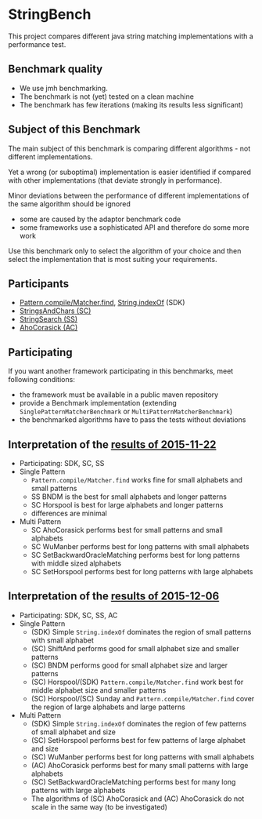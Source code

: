 StringBench
===============
This project compares different java string matching implementations with a performance test.

Benchmark quality
-----------------
* We use jmh benchmarking.
* The benchmark is not (yet) tested on a clean machine
* The benchmark has few iterations (making its results less significant)

Subject of this Benchmark
-------------------------
The main subject of this benchmark is comparing different algorithms - not different implementations.

Yet a wrong (or suboptimal) implementation is easier identified if compared with other implementations (that deviate strongly in performance).

Minor deviations between the performance of different implementations of the same algorithm should be ignored
* some are caused by the adaptor benchmark code
* some frameworks use a sophisticated API and therefore do some more work

Use this benchmark only to select the algorithm of your choice and then select the implementation that is most suiting your requirements.  

Participants
------------
* [Pattern.compile/Matcher.find](https://docs.oracle.com/javase/7/docs/api/java/util/regex/Pattern.html), [String.indexOf](http://docs.oracle.com/javase/7/docs/api/java/lang/String.html) (SDK)
* [StringsAndChars (SC)](https://github.com/almondtools/stringsandchars)
* [StringSearch (SS)](http://johannburkard.de/software/stringsearch/)
* [AhoCorasick (AC)](https://github.com/robert-bor/aho-corasick)

Participating
-------------
If you want another framework participating in this benchmarks, meet following conditions:
* the framework must be available in a public maven repository
* provide a Benchmark implementation (extending `SinglePatternMatcherBenchmark` or `MultiPatternMatcherBenchmark`)
* the benchmarked algorithms have to pass the tests without deviations 


Interpretation of the [results of 2015-11-22](benchmarkresults/result-2015-11-22.txt?raw=true)
-------------------------------------------
* Participating: SDK, SC, SS
* Single Pattern
  * `Pattern.compile/Matcher.find` works fine for small alphabets and small patterns
  * SS BNDM is the best for small alphabets and longer patterns
  * SC Horspool is best for large alphabets and longer patterns
  * differences are minimal
* Multi Pattern
  * SC AhoCorasick performs best for small patterns and small alphabets
  * SC WuManber performs best for long patterns with small alphabets
  * SC SetBackwardOracleMatching performs best for long patterns with middle sized alphabets
  * SC SetHorspool performs best for long patterns with large alphabets
  
Interpretation of the [results of 2015-12-06](benchmarkresults/result-2015-12-06.txt?raw=true)
-------------------------------------------
* Participating: SDK, SC, SS, AC
* Single Pattern
  * (SDK) Simple `String.indexOf` dominates the region of small patterns with small alphabet
  * (SC) ShiftAnd performs good for small alphabet size and smaller patterns
  * (SC) BNDM performs good for small alphabet size and larger patterns
  * (SC) Horspool/(SDK) `Pattern.compile/Matcher.find` work best for middle alphabet size and smaller patterns
  * (SC) Horspool/(SC) Sunday and `Pattern.compile/Matcher.find` cover the region of large alphabets and large patterns
* Multi Pattern
  * (SDK) Simple `String.indexOf` dominates the region of few patterns of small alphabet and size
  * (SC) SetHorspool performs best for few patterns of large alphabet and size
  * (SC) WuManber performs best for long patterns with small alphabets
  * (AC) AhoCorasick performs best for many small patterns with large alphabets
  * (SC) SetBackwardOracleMatching performs best for many long patterns with large alphabets
  * The algorithms of (SC) AhoCorasick and (AC) AhoCorasick do not scale in the same way (to be investigated)
  